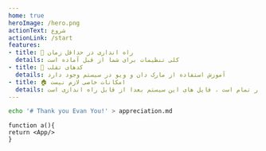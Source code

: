 ```yaml
---
home: true
heroImage: /hero.png
actionText: شروع 
actionLink: /start
features:
- title: 🍜 راه اندازی در حداقل زمان
  details: کلی تنظیمات برای شما از قبل آماده است
- title: 🍼 کدهای تقلب
  details: آموزش استفاده از مارک دان و ویو در سیستم وجود دارد
- title: 🏠 امکانات خاصی لازم نیست
  details: همان رویه مستندنویسی در کد رعایت کنید تقریبا کار تمام است ، فایل های این سیستم بعدا از قابل راه اندازی است
---
```


``` bash
echo '# Thank you Evan You!' > appreciation.md
```
``` tsx
function a(){
return <App/>
}
```
